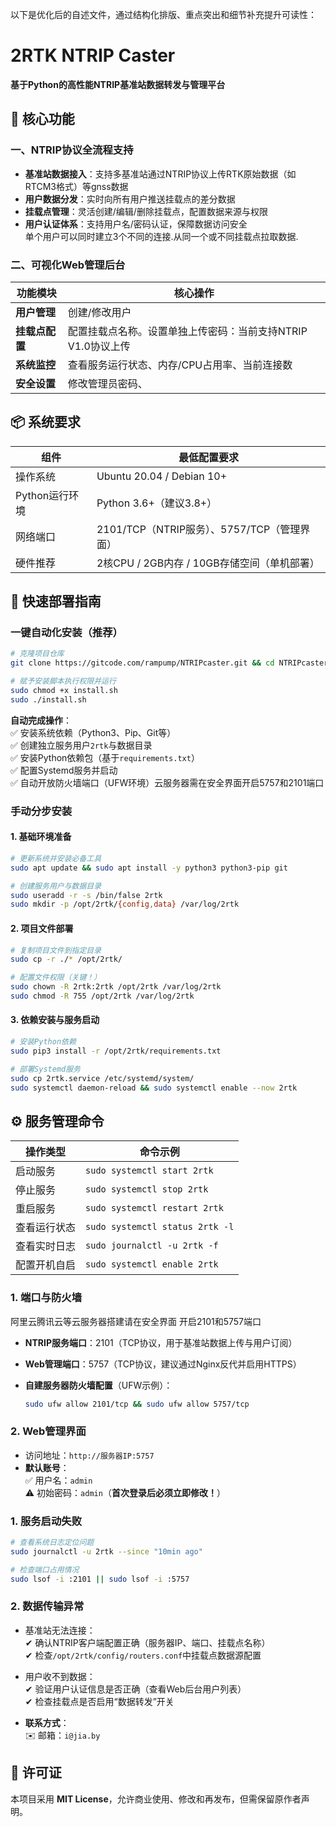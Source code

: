 
以下是优化后的自述文件，通过结构化排版、重点突出和细节补充提升可读性：


# 2RTK NTRIP Caster  
**基于Python的高性能NTRIP基准站数据转发与管理平台**  


## 🚀 核心功能  
### 一、NTRIP协议全流程支持  
- **基准站数据接入**：支持多基准站通过NTRIP协议上传RTK原始数据（如RTCM3格式）等gnss数据  
- **用户数据分发**：实时向所有用户推送挂载点的差分数据  
- **挂载点管理**：灵活创建/编辑/删除挂载点，配置数据来源与权限  
- **用户认证体系**：支持用户名/密码认证，保障数据访问安全  
单个用户可以同时建立3个不同的连接.从同一个或不同挂载点拉取数据.

### 二、可视化Web管理后台  
| 功能模块         | 核心操作                                                                 |  
|------------------|--------------------------------------------------------------------------|  
| **用户管理**     | 创建/修改用户                                           |  
| **挂载点配置**   | 配置挂载点名称。设置单独上传密码：当前支持NTRIP V1.0协议上传               |  
| **系统监控**     | 查看服务运行状态、内存/CPU占用率、当前连接数                              |  
| **安全设置**     | 修改管理员密码、                           |  


## 📦 系统要求  
| 组件                | 最低配置要求                          |  
|---------------------|---------------------------------------|  
| 操作系统            | Ubuntu 20.04  / Debian 10+         |  
| Python运行环境      | Python 3.6+（建议3.8+）                |  
| 网络端口            | 2101/TCP（NTRIP服务）、5757/TCP（管理界面） |  
| 硬件推荐            | 2核CPU / 2GB内存 / 10GB存储空间（单机部署） |  


## 🚀 快速部署指南  
### 一键自动化安装（推荐）  
```bash  
# 克隆项目仓库  
git clone https://gitcode.com/rampump/NTRIPcaster.git && cd NTRIPcaster  

# 赋予安装脚本执行权限并运行  
sudo chmod +x install.sh  
sudo ./install.sh  
```  
**自动完成操作**：  
✅ 安装系统依赖（Python3、Pip、Git等）  
✅ 创建独立服务用户`2rtk`与数据目录  
✅ 安装Python依赖包（基于`requirements.txt`）  
✅ 配置Systemd服务并启动  
✅ 自动开放防火墙端口（UFW环境）云服务器需在安全界面开启5757和2101端口  

### 手动分步安装  
#### 1. 基础环境准备  
```bash  
# 更新系统并安装必备工具  
sudo apt update && sudo apt install -y python3 python3-pip git  

# 创建服务用户与数据目录  
sudo useradd -r -s /bin/false 2rtk  
sudo mkdir -p /opt/2rtk/{config,data} /var/log/2rtk  
```  

#### 2. 项目文件部署  
```bash  
# 复制项目文件到指定目录  
sudo cp -r ./* /opt/2rtk/  

# 配置文件权限（关键！）  
sudo chown -R 2rtk:2rtk /opt/2rtk /var/log/2rtk  
sudo chmod -R 755 /opt/2rtk /var/log/2rtk  
```  

#### 3. 依赖安装与服务启动  
```bash  
# 安装Python依赖  
sudo pip3 install -r /opt/2rtk/requirements.txt  

# 部署Systemd服务  
sudo cp 2rtk.service /etc/systemd/system/  
sudo systemctl daemon-reload && sudo systemctl enable --now 2rtk  
```  


## ⚙️ 服务管理命令  
| 操作类型         | 命令示例                                  |  
|------------------|-------------------------------------------|  
| 启动服务         | `sudo systemctl start 2rtk`                |  
| 停止服务         | `sudo systemctl stop 2rtk`                 |  
| 重启服务         | `sudo systemctl restart 2rtk`              |  
| 查看运行状态     | `sudo systemctl status 2rtk -l`            |  
| 查看实时日志     | `sudo journalctl -u 2rtk -f`               |  
| 配置开机自启     | `sudo systemctl enable 2rtk`               |  



### 1. 端口与防火墙  

 阿里云腾讯云等云服务器搭建请在安全界面 开启2101和5757端口
- **NTRIP服务端口**：2101（TCP协议，用于基准站数据上传与用户订阅）  
- **Web管理端口**：5757（TCP协议，建议通过Nginx反代并启用HTTPS） 

- **自建服务器防火墙配置**（UFW示例）：  
  ```bash  
  sudo ufw allow 2101/tcp && sudo ufw allow 5757/tcp  
  ```  

### 2. Web管理界面  
- 访问地址：`http://服务器IP:5757`  
- **默认账号**：  
  ✅ 用户名：`admin`  
  ⚠️ 初始密码：`admin`（**首次登录后必须立即修改！**）  


### 1. 服务启动失败  
```bash  
# 查看系统日志定位问题  
sudo journalctl -u 2rtk --since "10min ago"  

# 检查端口占用情况  
sudo lsof -i :2101 || sudo lsof -i :5757  
```  

### 2. 数据传输异常  
- 基准站无法连接：  
  ✔ 确认NTRIP客户端配置正确（服务器IP、端口、挂载点名称）  
  ✔ 检查`/opt/2rtk/config/routers.conf`中挂载点数据源配置  
- 用户收不到数据：  
  ✔ 验证用户认证信息是否正确（查看Web后台用户列表）  
  ✔ 检查挂载点是否启用“数据转发”开关  




- **联系方式**：  
  ✉️ 邮箱：`i@jia.by`  



## 📄 许可证  
本项目采用 **MIT License**，允许商业使用、修改和再发布，但需保留原作者声明。  

